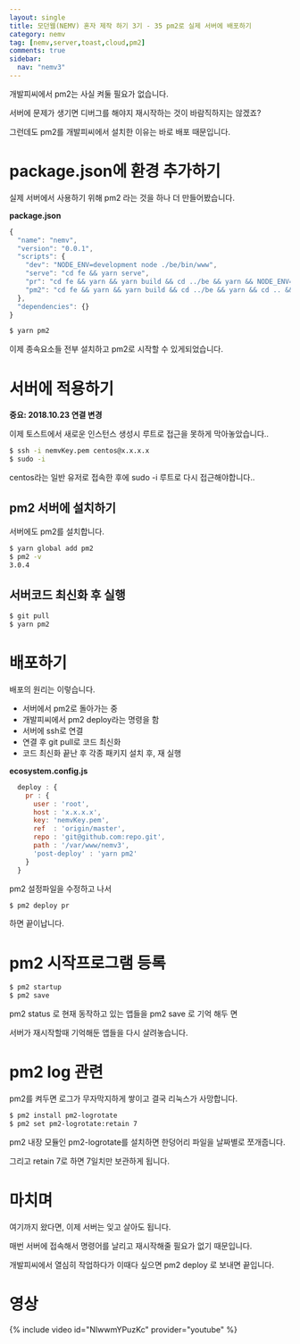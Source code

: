 ```yaml
---
layout: single
title: 모던웹(NEMV) 혼자 제작 하기 3기 - 35 pm2로 실제 서버에 배포하기
category: nemv
tag: [nemv,server,toast,cloud,pm2]
comments: true
sidebar:
  nav: "nemv3"
---
```


개발피씨에서 pm2는 사실 켜둘 필요가 없습니다.

서버에 문제가 생기면 디버그를 해야지 재시작하는 것이 바람직하지는 않겠죠?

그런데도 pm2를 개발피씨에서 설치한 이유는 바로 배포 때문입니다.

# package.json에 환경 추가하기

실제 서버에서 사용하기 위해 pm2 라는 것을 하나 더 만들어봤습니다.

**package.json**  
```javascript
{
  "name": "nemv",
  "version": "0.0.1",
  "scripts": {
    "dev": "NODE_ENV=development node ./be/bin/www",
    "serve": "cd fe && yarn serve",
    "pr": "cd fe && yarn && yarn build && cd ../be && yarn && NODE_ENV=production PORT=80 node ./bin/www",
    "pm2": "cd fe && yarn && yarn build && cd ../be && yarn && cd .. && pm2 start --env pr"
  },
  "dependencies": {}
}
```
 
```bash
$ yarn pm2
```

이제 종속요소들 전부 설치하고 pm2로 시작할 수 있게되었습니다.

# 서버에 적용하기

**중요: 2018.10.23 연결 변경**
  
이제 토스트에서 새로운 인스턴스 생성시 루트로 접근을 못하게 막아놓았습니다..

```bash
$ ssh -i nemvKey.pem centos@x.x.x.x
$ sudo -i
```

centos라는 일반 유저로 접속한 후에 sudo -i 루트로 다시 접근해야합니다..

## pm2 서버에 설치하기

서버에도 pm2를 설치합니다.

```bash
$ yarn global add pm2
$ pm2 -v
3.0.4
```

## 서버코드 최신화 후 실행

```bash
$ git pull
$ yarn pm2
```

# 배포하기

배포의 원리는 이렇습니다.

- 서버에서 pm2로 돌아가는 중
- 개발피씨에서 pm2 deploy라는 명령을 함
- 서버에 ssh로 연결
- 연결 후 git pull로 코드 최신화
- 코드 최신화 끝난 후 각종 패키지 설치 후, 재 실행

**ecosystem.config.js**  
```javascript
  deploy : {
    pr : {
      user : 'root',
      host : 'x.x.x.x',
      key: 'nemvKey.pem',
      ref  : 'origin/master',
      repo : 'git@github.com:repo.git',
      path : '/var/www/nemv3',
      'post-deploy' : 'yarn pm2'
    }
  }
```

pm2 설정파일을 수정하고 나서

```bash
$ pm2 deploy pr
```

하면 끝이납니다.

# pm2 시작프로그램 등록

```bash
$ pm2 startup
$ pm2 save
```

pm2 status 로 현재 동작하고 있는 앱들을 pm2 save 로 기억 해두 면

서버가 재시작할때 기억해둔 앱들을 다시 살려놓습니다.

# pm2 log 관련

pm2를 켜두면 로그가 무자막지하게 쌓이고 결국 리눅스가 사망합니다.

```bash
$ pm2 install pm2-logrotate
$ pm2 set pm2-logrotate:retain 7
```

pm2 내장 모듈인 pm2-logrotate를 설치하면 한덩어리 파일을 날짜별로 쪼개줍니다.

그리고 retain 7로 하면 7일치만 보관하게 됩니다.

# 마치며

여기까지 왔다면, 이제 서버는 잊고 살아도 됩니다.

매번 서버에 접속해서 명령어를 날리고 재시작해줄 필요가 없기 때문입니다.

개발피씨에서 열심히 작업하다가 이때다 싶으면 pm2 deploy 로 보내면 끝입니다.

# 영상

{% include video id="NIwwmYPuzKc" provider="youtube" %}   




